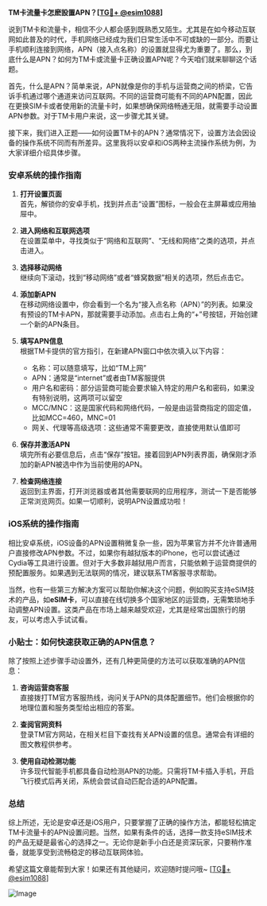 **TM卡流量卡怎麽設置APN？[[TG💪+ @esim1088](https://t.me/s/esim1088)]**

说到TM卡和流量卡，相信不少人都会感到既熟悉又陌生。尤其是在如今移动互联网如此普及的时代，手机网络已经成为我们日常生活中不可或缺的一部分。而要让手机顺利连接到网络，APN（接入点名称）的设置就显得尤为重要了。那么，到底什么是APN？如何为TM卡或流量卡正确设置APN呢？今天咱们就来聊聊这个话题。

首先，什么是APN？简单来说，APN就像是你的手机与运营商之间的桥梁，它告诉手机通过哪个通道来访问互联网。不同的运营商可能有不同的APN配置，因此在更换SIM卡或者使用新的流量卡时，如果想确保网络畅通无阻，就需要手动设置APN参数。对于TM卡用户来说，这一步骤尤其关键。

接下来，我们进入正题——如何设置TM卡的APN？通常情况下，设置方法会因设备的操作系统不同而有所差异。这里我将以安卓和iOS两种主流操作系统为例，为大家详细介绍具体步骤。

### 安卓系统的操作指南

1. **打开设置页面**  
   首先，解锁你的安卓手机，找到并点击“设置”图标，一般会在主屏幕或应用抽屉中。

2. **进入网络和互联网选项**  
   在设置菜单中，寻找类似于“网络和互联网”、“无线和网络”之类的选项，并点击进入。

3. **选择移动网络**  
   继续向下滚动，找到“移动网络”或者“蜂窝数据”相关的选项，然后点击它。

4. **添加新APN**  
   在移动网络设置中，你会看到一个名为“接入点名称（APN）”的列表。如果没有预设的TM卡APN，那就需要手动添加。点击右上角的“+”号按钮，开始创建一个新的APN条目。

5. **填写APN信息**  
   根据TM卡提供的官方指引，在新建APN窗口中依次填入以下内容：
   - 名称：可以随意填写，比如“TM上网”
   - APN：通常是“internet”或者由TM客服提供
   - 用户名和密码：部分运营商可能会要求输入特定的用户名和密码，如果没有特别说明，这两项可以留空
   - MCC/MNC：这是国家代码和网络代码，一般是由运营商指定的固定值，比如MCC=460，MNC=01
   - 网关、代理等高级选项：这些通常不需要更改，直接使用默认值即可

6. **保存并激活APN**  
   填完所有必要信息后，点击“保存”按钮。接着回到APN列表界面，确保刚才添加的新APN被选中作为当前使用的APN。

7. **检查网络连接**  
   返回到主界面，打开浏览器或者其他需要联网的应用程序，测试一下是否能够正常浏览网页。如果一切顺利，说明APN设置成功啦！

### iOS系统的操作指南

相比安卓系统，iOS设备的APN设置稍微复杂一些，因为苹果官方并不允许普通用户直接修改APN参数。不过，如果你有越狱版本的iPhone，也可以尝试通过Cydia等工具进行设置。但对于大多数非越狱用户而言，只能依赖于运营商提供的预配置服务。如果遇到无法联网的情况，建议联系TM客服寻求帮助。

当然，也有一些第三方解决方案可以帮助你解决这个问题，例如购买支持eSIM技术的产品，如**eSIM卡**，可以直接在线切换多个国家地区的运营商，无需繁琐地手动调整APN设置。这类产品在市场上越来越受欢迎，尤其是经常出国旅行的朋友，可以考虑入手试试看。

### 小贴士：如何快速获取正确的APN信息？

除了按照上述步骤手动设置外，还有几种更简便的方法可以获取准确的APN信息：

1. **咨询运营商客服**  
   直接拨打TM官方客服热线，询问关于APN的具体配置细节。他们会根据你的地理位置和服务类型给出相应的答案。

2. **查阅官网资料**  
   登录TM官方网站，在相关栏目下查找有关APN设置的信息。通常会有详细的图文教程供参考。

3. **使用自动检测功能**  
   许多现代智能手机都具备自动检测APN的功能。只需将TM卡插入手机，开启飞行模式后再关闭，系统会尝试自动匹配合适的APN配置。

### 总结

综上所述，无论是安卓还是iOS用户，只要掌握了正确的操作方法，都能轻松搞定TM卡流量卡的APN设置问题。当然，如果有条件的话，选择一款支持eSIM技术的产品无疑是最省心的选择之一。无论你是新手小白还是资深玩家，只要稍作准备，就能享受到流畅稳定的移动互联网体验。

希望这篇文章能帮到大家！如果还有其他疑问，欢迎随时提问哦~ [[TG💪+ @esim1088](https://t.me/s/esim1088)] 

![Image](https://i.postimg.cc/4NQfJmqS/Snipaste-2025-05-13-00-14-12.png)